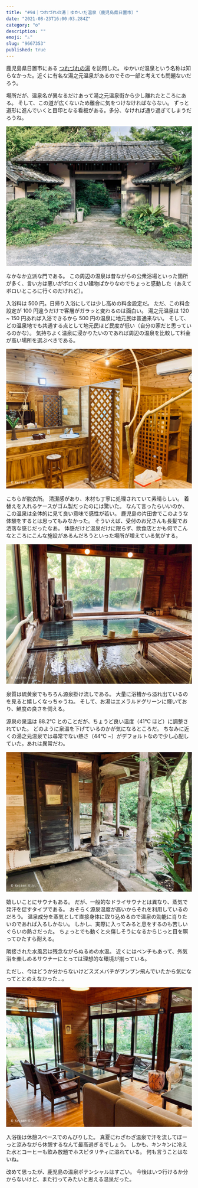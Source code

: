 ```yaml
---
title: "#94｜つれづれの湯｜ゆかいだ温泉（鹿児島県日置市）"
date: "2021-08-23T16:00:03.284Z"
category: "o"
description: ""
emoji: "♨️"
slug: "9667353"
published: true
---
```


<!-- @format -->

鹿児島県日置市にある [つれづれの湯](https://www.city.hioki.kagoshima.jp/kanko/kankou/tomaru-onsen/onsen/yukaidaonsen.html) を訪問した。
ゆかいだ温泉という名称は知らなかった。近くに有名な湯之元温泉があるのでその一部と考えても問題ないだろう。

場所だが、温泉名が異なるだけあって湯之元温泉街から少し離れたところにある。
そして、この道が広くないため離合に気をつけなければならない。
ずっと道形に進んでいくと目印となる看板がある。多分、なければ通り過ぎてしまうだろうね。

![入口](01.jpg)

なかなか立派な門である。
この周辺の温泉は昔ながらの公衆浴場といった箇所が多く、言い方は悪いがボロくさい建物ばかりなのでちょっと感動した（あえてボロいところに行くのだけれど）。

入浴料は 500 円。日帰り入浴にしては少し高めの料金設定だ。
ただ、この料金設定が 100 円違うだけで客層がガラッと変わるのは面白い。
湯之元温泉は 120 ~ 150 円あれば入浴できるから 500 円の温泉に地元民は普通来ない。
そして、どの温泉地でも共通する点として地元民ほど民度が低い（自分の家だと思っているのかな）。
気持ちよく温泉に浸かりたいのであれば周辺の温泉を比較して料金が高い場所を選ぶべきである。

![脱衣所](04.jpg)

こちらが脱衣所。
清潔感があり、木材も丁寧に処理されていて素晴らしい。
着替えを入れるケースがゴム製だったのには驚いた。
なんて言ったらいいのか、この温泉は全体的に見て良い意味で感性が若い。
鹿児島の片田舎でこのような体験をするとは思ってもみなかった。
そういえば、受付のお兄さんも長髪でお洒落な感じだったなあ。
体感だけど温泉だけに限らず、飲食店とかも何でこんなところにこんな施設があるんだろうといった場所が増えている気がする。

![内湯](06.jpg)

泉質は硫黄泉でもちろん源泉掛け流しである。
大量に浴槽から溢れ出ているのを見ると嬉しくなっちゃうね。
そして、お湯はエメラルドグリーンに輝いており、鮮度の良さを伺える。

源泉の泉温は 88.2℃ とのことだが、ちょうど良い温度（41℃ ほど）に調整されていた。
どのように泉温を下げているのかが気になるところだ。
ちなみに近くの湯之元温泉では尋常でない熱さ（44℃ ~）がデフォルトなので少し心配していた。あれは異常だわ。

![サウナ](08.jpg)

嬉しいことにサウナもある。
だが、一般的なドライサウナとは異なり、蒸気で発汗を促すタイプである。
おそらく源泉温度が高いからそれを利用しているのだろう。
温泉成分を蒸気として直接身体に取り込めるので温泉の効能に肖りたいのであれば入るしかない。
しかし、実際に入ってみると息をするのも苦しいぐらいの熱さだった。
ちょっとでも動くと火傷しそうになるからじっと目を瞑ってひたすら耐える。

隣接された水風呂は残念ながらぬるめの水温。
近くにはベンチもあって、外気浴を楽しめるサウナーにとっては理想的な環境が揃っている。

ただし、今はどうか分からないけどスズメバチがブンブン飛んでいたから気になってととのえなかった…。

![休憩スペース](11.jpg)

入浴後は休憩スペースでのんびりした。
真夏にわざわざ温泉で汗を流してぼーっと涼みながら休憩するなんて最高過ぎるでしょう。
しかも、キンキンに冷えた水とコーヒーも飲み放題でホスピタリティに溢れている。
何も言うことはないね。

改めて思ったが、鹿児島の温泉ポテンシャルはすごい。
今後はいつ行けるか分からないけど、また行ってみたいと思える温泉だった。
